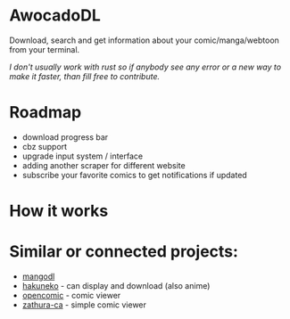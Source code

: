 # AwocadoDL
Download, search and get information about your comic/manga/webtoon from your terminal.

*I don't usually work with rust so if anybody see any error or a new way to make it faster, than fill free to contribute.*

# Roadmap
- download progress bar
- cbz support
- upgrade input system / interface
- adding another scraper for different website
- subscribe your favorite comics to get notifications if updated

# How it works

# Similar or connected projects:
- [mangodl](https://github.com/Gyro7/mangodl/blob/main/README.md)
- [hakuneko](https://hakuneko.download) - can display and download (also anime)
- [opencomic](https://github.com/ollm/OpenComic) - comic viewer
- [zathura-ca]() - simple comic viewer
